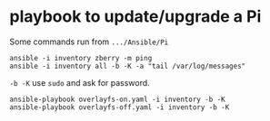 # playbook to update/upgrade a Pi

Some commands run from `.../Ansible/Pi`

```text
ansible -i inventory zberry -m ping
ansible -i inventory all -b -K -a "tail /var/log/messages"
```

`-b -K` use `sudo` and ask for password.

```text
ansible-playbook overlayfs-on.yaml -i inventory -b -K
ansible-playbook overlayfs-off.yaml -i inventory -b -K
```